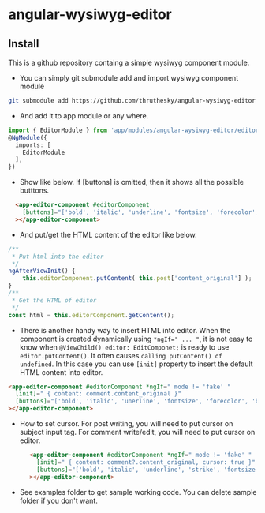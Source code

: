 # angular-wysiwyg-editor

## Install

This is a github repository containg a simple wysiwyg component module.

* You can simply git submodule add and import wysiwyg component module

```` sh
git submodule add https://github.com/thruthesky/angular-wysiwyg-editor src/app/modules/angular-wysiwyg-editor
````

* And add it to app module or any where.

```` typescript
import { EditorModule } from 'app/modules/angular-wysiwyg-editor/editor.module';
@NgModule({
  imports: [
    EditorModule
  ],
})
````

* Show like below.
  If [buttons] is omitted, then it shows all the possible butttons.

```` html
  <app-editor-component #editorComponent
    [buttons]="['bold', 'italic', 'underline', 'fontsize', 'forecolor', 'backcolor', 'highlight', 'link', 'unink', 'table', 'formatblock', 'insertline', 'insertimage', 'orderedlist', 'unorderedlist', 'left', 'center', 'removeformat', 'strike', 'big', 'normal']"
  ></app-editor-component>
````

* And put/get the HTML content of the editor like below.

```` typescript
/**
 * Put html into the editor
 */
ngAfterViewInit() {
    this.editorComponent.putContent( this.post['content_original'] );
}
/**
 * Get the HTML of editor
 */
const html = this.editorComponent.getContent();
````

* There is another handy way to insert HTML into editor.
  When the component is created dynamically using `*ngIf=" ... "`, it is not easy to know when `@ViewChild() editor: EditComponet;` is ready to use `editor.putContent()`. It often causes `calling putContent() of undefined`. In this case you can use `[init]` property to insert the default HTML content into editor.

```` html
<app-editor-component #editorComponent *ngIf=" mode != 'fake' "
  [init]=" { content: comment.content_original }"
  [buttons]="['bold', 'italic', 'unerline', 'fontsize', 'forecolor', 'backcolor', 'highlight', 'link', 'unink', 'table', 'formatblock', 'insertline', 'insertimage', 'orderedlist', 'unorderedlist', 'left', 'center', 'removeformat', 'strike', 'big', 'normal']"
></app-editor-component>
````

* How to set cursor.
  For post writing, you will need to put cursor on subject input tag.
  For comment write/edit, you will need to put cursor on editor.

```` html
      <app-editor-component #editorComponent *ngIf=" mode != 'fake' "
        [init]=" { content: comment?.content_original, cursor: true }"
        [buttons]="['bold', 'italic', 'underline', 'strike', 'fontsize', 'forecolor', 'backcolor', 'highlight', 'link', 'unink', 'table', 'formatblock', 'insertline', 'insertimage', 'orderedlist', 'unorderedlist', 'left', 'center', 'removeformat', 'big', 'normal']"
      ></app-editor-component>
````

* See examples folder to get sample working code.
    You can delete sample folder if you don't want.
